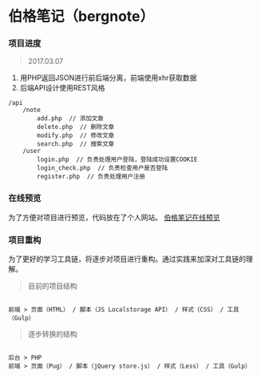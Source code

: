 # 伯格笔记（bergnote）

### 项目进度

> 2017.03.07

1. 用PHP返回JSON进行前后端分离，前端使用xhr获取数据
2. 后端API设计使用REST风格
```
/api
	/note
		add.php  // 添加文章
		delete.php  // 删除文章
		modify.php  // 修改文章
		search.php  // 搜索文章
	/user
		login.php  // 负责处理用户登陆，登陆成功设置COOKIE
		login_check.php  // 负责检查用户是否登陆
		register.php  // 负责处理用户注册
```
### 在线预览

为了方便对项目进行预览，代码放在了个人网站。 [伯格笔记在线预览](http://berg-lab.com/demo/note/)

### 项目重构

为了更好的学习工具链，将逐步对项目进行重构。通过实践来加深对工具链的理解。

> 目前的项目结构

```

前端 > 页面（HTML） / 脚本（JS Localstorage API） / 样式（CSS） / 工具（Gulp）

```



> 逐步转换的结构

```

后台 > PHP
前端 > 页面（Pug） / 脚本（jQuery store.js） / 样式（Less） / 工具（Gulp）

```